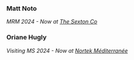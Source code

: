 ### Matt Noto
*MRM 2024 - Now at [The Sexton Co](https://thesextonco.com/)*

### Oriane Hugly
*Visiting MS 2024 - Now at [Nortek Méditerranée](https://www.nortekgroup.com/)*